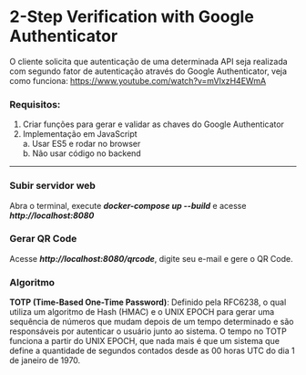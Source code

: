 # 2-Step Verification with Google Authenticator

O cliente solicita que autenticação de uma determinada API seja realizada com segundo fator de autenticação através do Google Authenticator, veja como funciona: https://www.youtube.com/watch?v=mVIxzH4EWmA

### Requisitos:

1. Criar funções para gerar e validar as chaves do Google Authenticator
2. Implementação em JavaScript  
  a. Usar ES5 e rodar no browser  
  b. Não usar código no backend

---

### Subir servidor web
Abra o terminal, execute ***docker-compose up --build*** e acesse ***http://localhost:8080***

### Gerar QR Code
Acesse ***http://localhost:8080/qrcode***, digite seu e-mail e gere o QR Code.

### Algoritmo
**TOTP (Time-Based One-Time Password)**: Definido pela RFC6238, o qual utiliza um algoritmo de Hash (HMAC) e o UNIX EPOCH para gerar uma sequência de números que mudam depois de um tempo determinado e são responsáveis por autenticar o usuário junto ao sistema. O tempo no TOTP funciona a partir do UNIX EPOCH, que nada mais é que um sistema que define a quantidade de segundos contados desde as 00 horas UTC do dia 1 de janeiro de 1970.
